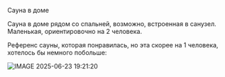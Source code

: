 Сауна в доме

Сауна в доме рядом со спальней, возможно, встроенная в санузел. Маленькая, ориентировочно на 2 человека. 

Референс сауны, которая понравилась, но эта скорее на 1 человека, хотелось бы немного побольше:

![IMAGE 2025-06-23 19:21:20](https://github.com/user-attachments/assets/e537f569-beee-45db-8182-5236e733d6a2)
